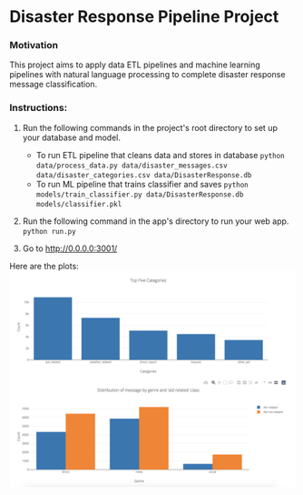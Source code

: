 # Disaster Response Pipeline Project

### Motivation
This project aims to apply data ETL pipelines and machine learning pipelines with natural language processing to complete disaster response message classification.

### Instructions:
1. Run the following commands in the project's root directory to set up your database and model.

    - To run ETL pipeline that cleans data and stores in database
        `python data/process_data.py data/disaster_messages.csv data/disaster_categories.csv data/DisasterResponse.db`
    - To run ML pipeline that trains classifier and saves
        `python models/train_classifier.py data/DisasterResponse.db models/classifier.pkl`

2. Run the following command in the app's directory to run your web app.
    `python run.py`

3. Go to http://0.0.0.0:3001/

Here are the plots:
![plots](https://github.com/xixiaodong/DisasterResponse/blob/master/DisasterPlots.png)
